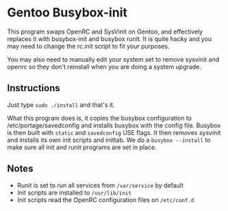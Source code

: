 Gentoo Busybox-init
===================

This program swaps OpenRC and SysVinit on Gentoo, 
and effectively replaces it with busybox-init 
and busybox runit. It is quite hacky and you may
need to change the rc.init script to fit your
purposes. 

You may also need to manually edit your system set
to remove sysvinit and openrc so they don't
reinstall when you are doing a system upgrade.


Instructions
------------

Just type `sudo ./install` and that's it.


What this program does is, it copies the busybox 
configuration to /etc/portage/savedconfig and installs
busybox with the config file. Busybox is then built with
`static` and `savedconfig` USE flags. It then removes
sysvinit and installs its own init scripts and inittab.
We do a `busybox --install` to make sure all init and
runit programs are set in place.


Notes
-----

* Runit is set to run all services from `/var/service` by default
* Init scripts are installed to `/usr/lib/init`
* Init scripts read the OpenRC configuration files on `/etc/conf.d`
